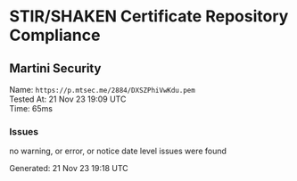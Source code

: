 # STIR/SHAKEN Certificate Repository Compliance

## Martini Security

Name: `https://p.mtsec.me/2884/DXSZPhiVwKdu.pem`\
Tested At: 21 Nov 23 19:09 UTC\
Time: 65ms

### Issues

no warning, or error, or notice date level issues were found

Generated: 21 Nov 23 19:18 UTC
